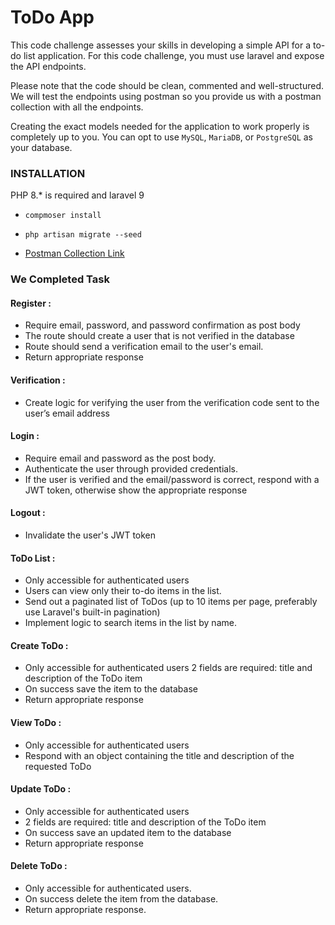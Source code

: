ToDo App
=
This code challenge assesses your skills in developing a simple API for a to-do list application. For this code challenge, you must use laravel and expose the API endpoints.

Please note that the code should be clean, commented and well-structured. We will test the endpoints using postman so you provide us with a postman collection with all the endpoints.

Creating the exact models needed for the application to work properly is completely up to you. You can opt to use `MySQL`, `MariaDB`, or `PostgreSQL` as your database.

### INSTALLATION

PHP 8.* is required and laravel 9

* `compmoser install`

* `php artisan migrate --seed`

* [Postman Collection Link](http://www.google.com)

### We Completed Task

#### Register :
* Require email, password, and password confirmation as post body
* The route should create a user that is not verified in the database
* Route should send a verification email to the user's email.
* Return appropriate response

#### Verification :
* Create logic for verifying the user from the verification code sent to the user’s email address

#### Login :
* Require email and password as the post body.
* Authenticate the user through provided credentials.
* If the user is verified and the email/password is correct, respond with a JWT token, otherwise show the appropriate response

#### Logout :
* Invalidate the user's JWT token

#### ToDo List :
* Only accessible for authenticated users
* Users can view only their to-do items in the list.
* Send out a paginated list of ToDos (up to 10 items per page, preferably use Laravel's built-in pagination)
* Implement logic to search items in the list by name.

#### Create ToDo :
* Only accessible for authenticated users
2 fields are required: title and description of the ToDo item
* On success save the item to the database
* Return appropriate response

#### View ToDo :
* Only accessible for authenticated users
* Respond with an object containing the title and description of the requested ToDo


#### Update ToDo :
* Only accessible for authenticated users
* 2 fields are required: title and description of the ToDo item
* On success save an updated item to the database
* Return appropriate response

#### Delete ToDo :
* Only accessible for authenticated users.
* On success delete the item from the database.
* Return appropriate response.
